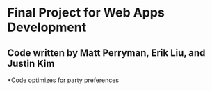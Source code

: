 # Final Project for Web Apps Development
## Code written by Matt Perryman, Erik Liu, and Justin Kim

*Code optimizes for party preferences
